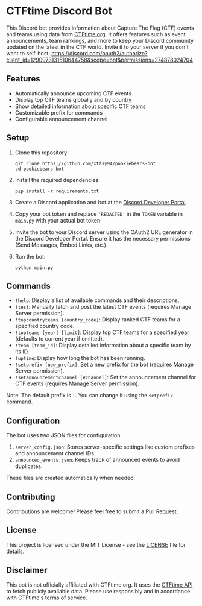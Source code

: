# CTFtime Discord Bot

This Discord bot provides information about Capture The Flag (CTF) events and teams using data from [CTFtime.org](https://ctftime.org/). It offers features such as event announcements, team rankings, and more to keep your Discord community updated on the latest in the CTF world.
Invite it to your server if you don't want to self-host: https://discord.com/oauth2/authorize?client_id=1290973131510644758&scope=bot&permissions=274878024704

## Features

- Automatically announce upcoming CTF events
- Display top CTF teams globally and by country
- Show detailed information about specific CTF teams
- Customizable prefix for commands
- Configurable announcement channel

## Setup

1. Clone this repository:
   ```
   git clone https://github.com/xtasy94/pookiebears-bot
   cd pookiebears-bot
   ```

2. Install the required dependencies:
   ```
   pip install -r requirements.txt
   ```

3. Create a Discord application and bot at the [Discord Developer Portal](https://discord.com/developers/applications).

4. Copy your bot token and replace `'REDACTED'` in the `TOKEN` variable in `main.py` with your actual bot token.

5. Invite the bot to your Discord server using the OAuth2 URL generator in the Discord Developer Portal. Ensure it has the necessary permissions (Send Messages, Embed Links, etc.).

6. Run the bot:
   ```
   python main.py
   ```

## Commands

- `!help`: Display a list of available commands and their descriptions.
- `!test`: Manually fetch and post the latest CTF events (requires Manage Server permission).
- `!topcountryteams [country_code]`: Display ranked CTF teams for a specified country code.
- `!topteams [year] [limit]`: Display top CTF teams for a specified year (defaults to current year if omitted).
- `!team [team_id]`: Display detailed information about a specific team by its ID.
- `!uptime`: Display how long the bot has been running.
- `!setprefix [new_prefix]`: Set a new prefix for the bot (requires Manage Server permission).
- `!setannouncementchannel [#channel]`: Set the announcement channel for CTF events (requires Manage Server permission).

Note: The default prefix is `!`. You can change it using the `setprefix` command.

## Configuration

The bot uses two JSON files for configuration:

1. `server_config.json`: Stores server-specific settings like custom prefixes and announcement channel IDs.
2. `announced_events.json`: Keeps track of announced events to avoid duplicates.

These files are created automatically when needed.

## Contributing

Contributions are welcome! Please feel free to submit a Pull Request.

## License

This project is licensed under the MIT License - see the [LICENSE](LICENSE) file for details.

## Disclaimer

This bot is not officially affiliated with CTFtime.org. It uses the [CTFtime API](https://ctftime.org/api/) to fetch publicly available data. Please use responsibly and in accordance with CTFtime's terms of service.